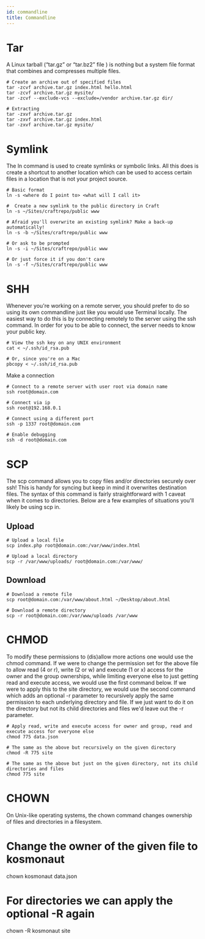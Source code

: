 ```yaml
---
id: commandline
title: Commandline
---
```


# Tar

A Linux tarball (“tar.gz” or “tar.bz2” file ) is nothing but a system file format that combines and compresses multiple files. 

```
# Create an archive out of specified files
tar -zcvf archive.tar.gz index.html hello.html
tar -zcvf archive.tar.gz mysite/
tar -zcvf --exclude-vcs --exclude=/vendor archive.tar.gz dir/

# Extracting
tar -zxvf archive.tar.gz
tar -zxvf archive.tar.gz index.html
tar -zxvf archive.tar.gz mysite/
```

# Symlink

The ln command is used to create symlinks or symbolic links. All this does is create a shortcut to another location which can be used to access certain files in a location that is not your project source.

```
# Basic format
ln -s <where do I point to> <what will I call it>

#  Create a new symlink to the public directory in Craft
ln -s ~/Sites/craftrepo/public www

# Afraid you'll overwrite an existing symlink? Make a back-up automatically!
ln -s -b ~/Sites/craftrepo/public www

# Or ask to be prompted
ln -s -i ~/Sites/craftrepo/public www

# Or just force it if you don't care
ln -s -f ~/Sites/craftrepo/public www
```

# SHH

Whenever you're working on a remote server, you should prefer to do so using its own commandline just like you would use Terminal locally. The easiest way to do this is by connecting remotely to the server using the ssh command. In order for you to be able to connect, the server needs to know your public key.

```
# View the ssh key on any UNIX environment
cat < ~/.ssh/id_rsa.pub

# Or, since you're on a Mac
pbcopy < ~/.ssh/id_rsa.pub
```

Make a connection

```
# Connect to a remote server with user root via domain name
ssh root@domain.com

# Connect via ip
ssh root@192.168.0.1

# Connect using a different port
ssh -p 1337 root@domain.com

# Enable debugging
ssh -d root@domain.com
```


# SCP

The scp command allows you to copy files and/or directories securely over ssh! This is handy for syncing but keep in mind it overwrites destination files. The syntax of this command is fairly straightforward with 1 caveat when it comes to directories. Below are a few examples of situations you'll likely be using scp in.


## Upload

```
# Upload a local file
scp index.php root@domain.com:/var/www/index.html

# Upload a local directory
scp -r /var/www/uploads/ root@domain.com:/var/www/
```

## Download

```
# Download a remote file
scp root@domain.com:/var/www/about.html ~/Desktop/about.html

# Download a remote directory
scp -r root@domain.com:/var/www/uploads /var/www
```


# CHMOD

To modify these permissions to (dis)allow more actions one would use the chmod command. If we were to change the permission set for the above file to allow read (4 or r), write (2 or w) and execute (1 or x) access for the owner and the group ownerships, while limiting everyone else to just getting read and execute access, we would use the first command below. If we were to apply this to the site directory, we would use the second command which adds an optional -r parameter to recursively apply the same permission to each underlying directory and file. If we just want to do it on the directory but not its child directories and files we'd leave out the -r parameter.

```
# Apply read, write and execute access for owner and group, read and execute access for everyone else
chmod 775 data.json

# The same as the above but recursively on the given directory
chmod -R 775 site

# The same as the above but just on the given directory, not its child directories and files
chmod 775 site
```


# CHOWN

On Unix-like operating systems, the chown command changes ownership of files and directories in a filesystem.

# Change the owner of the given file to kosmonaut
chown kosmonaut data.json

# For directories we can apply the optional -R again
chown -R kosmonaut site

